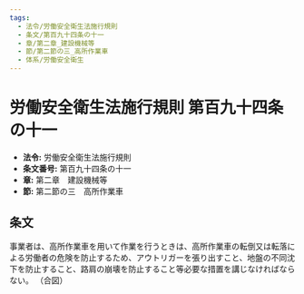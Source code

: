 ```yaml
---
tags:
  - 法令/労働安全衛生法施行規則
  - 条文/第百九十四条の十一
  - 章/第二章_建設機械等
  - 節/第二節の三_高所作業車
  - 体系/労働安全衛生
---
```

# 労働安全衛生法施行規則 第百九十四条の十一

- **法令:** 労働安全衛生法施行規則
- **条文番号:** 第百九十四条の十一
- **章:** 第二章　建設機械等
- **節:** 第二節の三　高所作業車

## 条文
事業者は、高所作業車を用いて作業を行うときは、高所作業車の転倒又は転落による労働者の危険を防止するため、アウトリガーを張り出すこと、地盤の不同沈下を防止すること、路肩の崩壊を防止すること等必要な措置を講じなければならない。
（合図）

